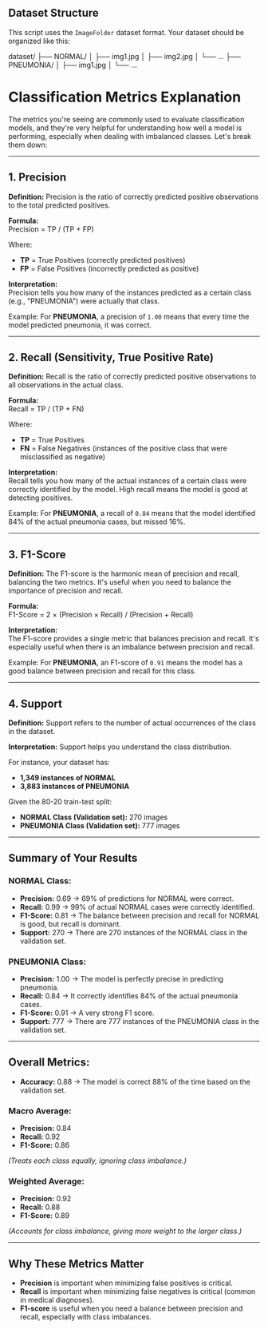 ##  Dataset Structure

This script uses the `ImageFolder` dataset format. Your dataset should be organized like this:

dataset/
├── NORMAL/
│ ├── img1.jpg
│ ├── img2.jpg
│ └── ...
├── PNEUMONIA/
│ ├── img1.jpg
│ └── ...

# Classification Metrics Explanation

The metrics you're seeing are commonly used to evaluate classification models, and they're very helpful for understanding how well a model is performing, especially when dealing with imbalanced classes. Let's break them down:

---

## 1. Precision
**Definition:** Precision is the ratio of correctly predicted positive observations to the total predicted positives.  

**Formula:**  
Precision = TP / (TP + FP)

Where:  
- **TP** = True Positives (correctly predicted positives)  
- **FP** = False Positives (incorrectly predicted as positive)  

**Interpretation:**  
Precision tells you how many of the instances predicted as a certain class (e.g., "PNEUMONIA") were actually that class.  

Example: For **PNEUMONIA**, a precision of `1.00` means that every time the model predicted pneumonia, it was correct.

---

## 2. Recall (Sensitivity, True Positive Rate)
**Definition:** Recall is the ratio of correctly predicted positive observations to all observations in the actual class.  

**Formula:**  
Recall = TP / (TP + FN)

Where:  
- **TP** = True Positives  
- **FN** = False Negatives (instances of the positive class that were misclassified as negative)  

**Interpretation:**  
Recall tells you how many of the actual instances of a certain class were correctly identified by the model. High recall means the model is good at detecting positives.  

Example: For **PNEUMONIA**, a recall of `0.84` means that the model identified 84% of the actual pneumonia cases, but missed 16%.

---

## 3. F1-Score
**Definition:** The F1-score is the harmonic mean of precision and recall, balancing the two metrics. It's useful when you need to balance the importance of precision and recall.  

**Formula:**  
F1-Score = 2 × (Precision × Recall) / (Precision + Recall)

**Interpretation:**  
The F1-score provides a single metric that balances precision and recall. It's especially useful when there is an imbalance between precision and recall.  

Example: For **PNEUMONIA**, an F1-score of `0.91` means the model has a good balance between precision and recall for this class.

---

## 4. Support
**Definition:** Support refers to the number of actual occurrences of the class in the dataset.  

**Interpretation:** Support helps you understand the class distribution.  

For instance, your dataset has:  
- **1,349 instances of NORMAL**  
- **3,883 instances of PNEUMONIA**

Given the 80-20 train-test split:  
- **NORMAL Class (Validation set):** 270 images  
- **PNEUMONIA Class (Validation set):** 777 images  

---

## Summary of Your Results

### NORMAL Class:
- **Precision:** 0.69 → 69% of predictions for NORMAL were correct.  
- **Recall:** 0.99 → 99% of actual NORMAL cases were correctly identified.  
- **F1-Score:** 0.81 → The balance between precision and recall for NORMAL is good, but recall is dominant.  
- **Support:** 270 → There are 270 instances of the NORMAL class in the validation set.  

### PNEUMONIA Class:
- **Precision:** 1.00 → The model is perfectly precise in predicting pneumonia.  
- **Recall:** 0.84 → It correctly identifies 84% of the actual pneumonia cases.  
- **F1-Score:** 0.91 → A very strong F1 score.  
- **Support:** 777 → There are 777 instances of the PNEUMONIA class in the validation set.  

---

## Overall Metrics:
- **Accuracy:** 0.88 → The model is correct 88% of the time based on the validation set.  

### Macro Average:
- **Precision:** 0.84  
- **Recall:** 0.92  
- **F1-Score:** 0.86  

*(Treats each class equally, ignoring class imbalance.)*  

### Weighted Average:
- **Precision:** 0.92  
- **Recall:** 0.88  
- **F1-Score:** 0.89  

*(Accounts for class imbalance, giving more weight to the larger class.)*  

---

## Why These Metrics Matter
- **Precision** is important when minimizing false positives is critical.  
- **Recall** is important when minimizing false negatives is critical (common in medical diagnoses).  
- **F1-score** is useful when you need a balance between precision and recall, especially with class imbalances.  